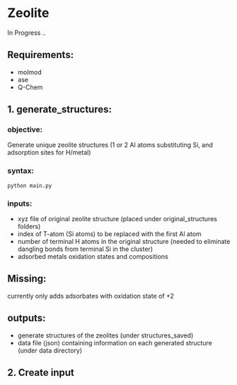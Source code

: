 # Zeolite

In Progress ..

## Requirements:
  - molmod
  - ase 
  - Q-Chem

## 1. generate_structures: 
### objective: 
Generate unique zeolite structures (1 or 2 Al atoms substituting Si, and adsorption sites for H/metal)
### syntax:
`python main.py`
### inputs:
- xyz file of original zeolite structure (placed under original_structures folders)
- index of T-atom (Si atoms) to be replaced with the first Al atom
- number of terminal H atoms in the original structure (needed to eliminate dangling bonds from terminal Si in the cluster)
- adsorbed metals oxidation states and compositions

## Missing:
currently only adds adsorbates with oxidation state of +2

## outputs:
- generate structures of the zeolites (under structures_saved)
- data file (json) containing information on each generated structure (under data directory)


## 2. Create input
    
    
    


